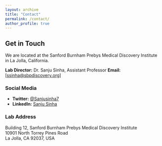 ```yaml
---
layout: archive
title: "Contact"
permalink: /contact/
author_profile: true
---
```


## Get in Touch
We are located at the Sanford Burnham Prebys Medical Discovery Institute in La Jolla, California.

**Lab Director:** Dr. Sanju Sinha, Assistant Professor
**Email:** [ssinha@sbpdiscovery.org]

### Social Media
- **Twitter:** [@Sanjusinha7](https://twitter.com/Sanjusinha7)
- **LinkedIn:** [Sanju Sinha](https://www.linkedin.com/in/yourprofile/)

### Lab Address
Building 12, Sanford Burnham Prebys Medical Discovery Institute  
10901 North Torrey Pines Road  
La Jolla, CA 92037, USA
